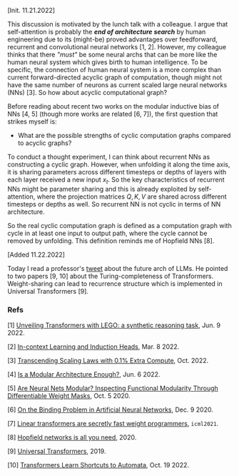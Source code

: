 
[Init. 11.21.2022]

This discussion is motivated by the lunch talk with a colleague.
I argue that self-attention is probably the ***end of architecture search*** by human engineering due to its (might-be) proved advantages over feedforward, recurrent and convolutional neural networks [1, 2].
However, my colleague thinks that there _"must"_ be some neural archs that can be more like the human neural system which gives birth to human intelligence.
To be specific, the connection of human neural system is a more complex than current forward-directed acyclic graph of computation, though might not have the same number of neurons as current scaled large neural networks (NNs) [3].
So how about acyclic computational graph?

Before reading about recent two works on the modular inductive bias of NNs [4, 5] (though more works are related [6, 7]), the first question that strikes myself is:
- What are the possible strengths of cyclic computation graphs compared to acyclic graphs?

To conduct a thought experiment, I can think about recurrent NNs as constructing a cyclic graph.
However, when unfolding it along the time axis, it is sharing parameters across different timesteps or depths of layers with each layer received a new input $x_t$.
So the key characteristics of recurrent NNs might be parameter sharing and this is already exploited by self-attention, where the projection matrices $Q, K, V$ are shared across different timesteps or depths as well.
So recurrent NN is not cyclic in terms of NN architecture.
<!-- So the **real cyclic computation graph** might be defined as _containing cyclic paths with different link parameters instead of shared parameters_. -->
So the real cyclic computation graph is defined as a computation graph with cycle in at least one input to output path, where the cycle cannot be removed by unfolding.
This definition reminds me of Hopfield NNs [8].

[Added 11.22.2022]

Today I read a professor's [tweet](https://twitter.com/DimitrisPapail/status/1593664990103363584) about the future arch of LLMs.
He pointed to two papers [9, 10] about the Turing-completeness of Transformers.
Weight-sharing can lead to recurrence structure which is implemented in Universal Transformers [9].

### Refs

[1] [Unveiling Transformers with LEGO: a synthetic reasoning task](https://arxiv.org/pdf/2206.04301), Jun. 9 2022.

[2] [In-context Learning and Induction Heads](https://arxiv.org/ftp/arxiv/papers/2209/2209.11895.pdf), Mar. 8 2022.

[3] [Transcending Scaling Laws with 0.1% Extra Compute](https://arxiv.org/abs/2210.11399), Oct. 2022.

[4] [Is a Modular Architecture Enough?](https://arxiv.org/abs/2206.02713), Jun. 6 2022.

[5] [Are Neural Nets Modular? Inspecting Functional Modularity Through Differentiable Weight Masks](https://arxiv.org/abs/2010.02066), Oct. 5 2020.

[6] [On the Binding Problem in Artificial Neural Networks](https://arxiv.org/abs/2012.05208), Dec. 9 2020.

[7] [Linear transformers are secretly fast weight programmers](http://proceedings.mlr.press/v139/schlag21a/schlag21a.pdf), `icml2021`.

[8] [Hopfield networks is all you need](https://arxiv.org/pdf/2008.02217.pdf), 2020.

[9] [Universal Transformers](https://openreview.net/forum?id=HyzdRiR9Y7&noteId=HyxfZDmCk4&noteId=rkginvfklN), 2019.

[10] [Transformers Learn Shortcuts to Automata](https://arxiv.org/pdf/2210.10749.pdf), Oct. 19 2022.
